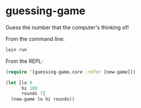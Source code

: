 # guessing-game

Guess the number that the computer's thinking of!

From the command line:
```sh
lein run
```

From the REPL:
```clj
(require '[guessing-game.core :refer [new-game]])

(let [lo 0
      hi 100
      rounds 7]
  (new-game lo hi rounds))
```
